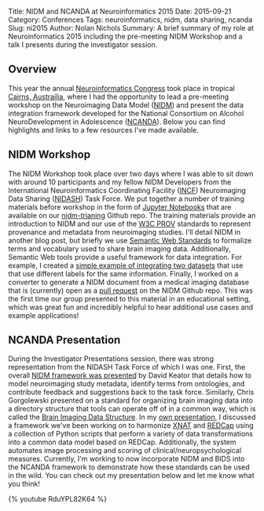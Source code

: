 Title: NIDM and NCANDA at Neuroinformatics 2015 
Date: 2015-09-21
Category: Conferences
Tags: neuroinformatics, nidm, data sharing, ncanda
Slug: ni2015
Author: Nolan Nichols
Summary: A brief summary of my role at Neuroinformatics 2015 including the pre-meeting NIDM Workshop and a talk I presents during the investigator session.

## Overview

This year the annual [Neuroinformatics Congress][1] took place in tropical [Cairns, Austrailia][2], where I had the opportunity to lead a pre-meeting workshop on the Neuroimaging Data Model ([NIDM][3]) and present the data integration framework developed for the National Consortium on Alcohol NeuroDevelopment in Adolescence ([NCANDA][4]). Below you can find highlights and links to a few resources I've made available. 

[1]: http://www.neuroinformatics2015.org
[2]: https://en.wikipedia.org/wiki/Cairns
[3]: http://nidm.nidash.org
[4]: http://ncanda.org

## NIDM Workshop

The NIDM Workshop took place over two days where I was able to sit down with around 10 participants and my fellow NIDM Developers from the International Neuroinformatics Coordinating Facility ([INCF][5]) Neuroimaging Data Sharing ([NIDASH][6]) Task Force. We put together a number of training materials before workshop in the form of [Jupyter Notebooks][7] that are available on our [nidm-trianing][8] Github repo. The training materials provide an introduction to NIDM and our use of the [W3C PROV][9] standards to represent provenance and metadata from neuroimaging studies. I'll detail NIDM in another blog post, but briefly we use [Semantic Web Standards][10] to formalize terms and vocabulary used to share brain imaging data. Additionally, Semantic Web tools provide a useful framework for data integration. For example, I created a [simple example of integrating two datasets][11] that use that use different labels for the same information. Finally, I worked on a converter to generate a NIDM document from a medical imaging database that is (currently) open as a [pull request][12] on the NIDM Github repo. This was the first time our group presented to this material in an educational setting, which was great fun and incredibly helpful to hear additional use cases and example applications!  

[5]: http://incf.org/
[6]: http://wiki.incf.org/mediawiki/index.php/Neuroimaging_Task_Force
[7]: https://jupyter.org/
[8]: https://github.com/incf-nidash/nidm-training
[9]: http://www.w3.org/TR/prov-overview/
[10]: https://en.wikipedia.org/wiki/Semantic_Web
[11]: https://github.com/incf-nidash/nidm-training/blob/master/use-cases/integration-queries/ABIDE_FBIRN_Query.ipynb
[12]: https://github.com/incf-nidash/nidm/pull/340

## NCANDA Presentation

During the Investigator Presentations session, there was strong representation from the NIDASH Task Force of which I was one. First, the overall [NIDM framework was presented][13] by David Keator that details how to model neuroimaging study metadata, identify terms from ontologies, and contribute feedback and suggestions back to the task force. Similarly, Chris Gorgolewski presented on a standard for organizing brain imaging data into a directory structure that tools can operate off of in a common way, which is called the [Brain Imaging Data Structure][14]. In my [own presentation][15], I discussed a framework we've been working on to harmonize [XNAT][16] and [REDCap][17] using a collection of Python scripts that perform a variety of data transformations into a common data model based on REDCap. Additionally, the system automates image processing and scoring of clinical/neuropsychological measures. Currently, I'm working to now incorporate NIDM and BIDS into the NCANDA framework to demonstrate how these standards can be used in the wild. You can check out my presentation below and let me know what you think!

{% youtube RduYPL82K64 %}

[13]: http://www.frontiersin.org/Community/AbstractDetails.aspx?ABS_DOI=10.3389/conf.fnins.2015.91.00004&eid=2602&sname=Neuroinformatics_2015
[14]: http://www.frontiersin.org/Community/AbstractDetails.aspx?ABS_DOI=10.3389/conf.fnins.2015.91.00056&eid=2602&sname=Neuroinformatics_2015
[15]: http://www.frontiersin.org/Community/AbstractDetails.aspx?ABS_DOI=10.3389/conf.fnins.2015.91.00042&eid=2602&sname=Neuroinformatics_2015
[16]: http://xnat.org 
[17]: http://project-redcap.org/